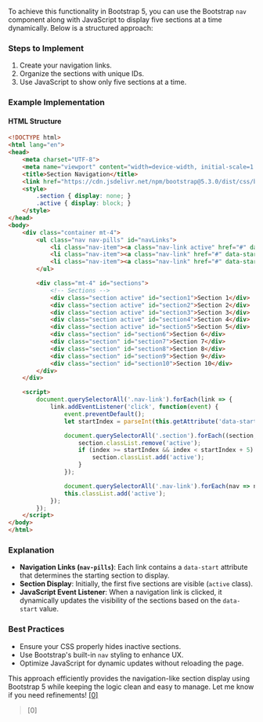 To achieve this functionality in Bootstrap 5, you can use the Bootstrap `nav` component along with JavaScript to display five sections at a time dynamically. Below is a structured approach:

### **Steps to Implement**
1. Create your navigation links.
2. Organize the sections with unique IDs.
3. Use JavaScript to show only five sections at a time.

### **Example Implementation**

#### **HTML Structure**
```html
<!DOCTYPE html>
<html lang="en">
<head>
    <meta charset="UTF-8">
    <meta name="viewport" content="width=device-width, initial-scale=1.0">
    <title>Section Navigation</title>
    <link href="https://cdn.jsdelivr.net/npm/bootstrap@5.3.0/dist/css/bootstrap.min.css" rel="stylesheet">
    <style>
        .section { display: none; }
        .active { display: block; }
    </style>
</head>
<body>
    <div class="container mt-4">
        <ul class="nav nav-pills" id="navLinks">
            <li class="nav-item"><a class="nav-link active" href="#" data-start="0">Page 1</a></li>
            <li class="nav-item"><a class="nav-link" href="#" data-start="5">Page 2</a></li>
            <li class="nav-item"><a class="nav-link" href="#" data-start="10">Page 3</a></li>
        </ul>

        <div class="mt-4" id="sections">
            <!-- Sections -->
            <div class="section active" id="section1">Section 1</div>
            <div class="section active" id="section2">Section 2</div>
            <div class="section active" id="section3">Section 3</div>
            <div class="section active" id="section4">Section 4</div>
            <div class="section active" id="section5">Section 5</div>
            <div class="section" id="section6">Section 6</div>
            <div class="section" id="section7">Section 7</div>
            <div class="section" id="section8">Section 8</div>
            <div class="section" id="section9">Section 9</div>
            <div class="section" id="section10">Section 10</div>
        </div>
    </div>

    <script>
        document.querySelectorAll('.nav-link').forEach(link => {
            link.addEventListener('click', function(event) {
                event.preventDefault();
                let startIndex = parseInt(this.getAttribute('data-start'));

                document.querySelectorAll('.section').forEach((section, index) => {
                    section.classList.remove('active');
                    if (index >= startIndex && index < startIndex + 5) {
                        section.classList.add('active');
                    }
                });

                document.querySelectorAll('.nav-link').forEach(nav => nav.classList.remove('active'));
                this.classList.add('active');
            });
        });
    </script>
</body>
</html>
```

### **Explanation**
- **Navigation Links (`nav-pills`)**: Each link contains a `data-start` attribute that determines the starting section to display.
- **Section Display**: Initially, the first five sections are visible (`active` class).
- **JavaScript Event Listener**: When a navigation link is clicked, it dynamically updates the visibility of the sections based on the `data-start` value.

### **Best Practices**
- Ensure your CSS properly hides inactive sections.
- Use Bootstrap's built-in `nav` styling to enhance UX.
- Optimize JavaScript for dynamic updates without reloading the page.

This approach efficiently provides the navigation-like section display using Bootstrap 5 while keeping the logic clean and easy to manage. Let me know if you need refinements! [[0]](https://github.com/l7u7ch/absarcs/tree/7c007fc5bd21cd71bcd0c942f098143b9cb2fc62/content/How+to/2021-01-11T01_24_33+0900/index.md)



> [0] [](https://github.com/l7u7ch/absarcs/tree/7c007fc5bd21cd71bcd0c942f098143b9cb2fc62/content/How+to/2021-01-11T01_24_33+0900/index.md)